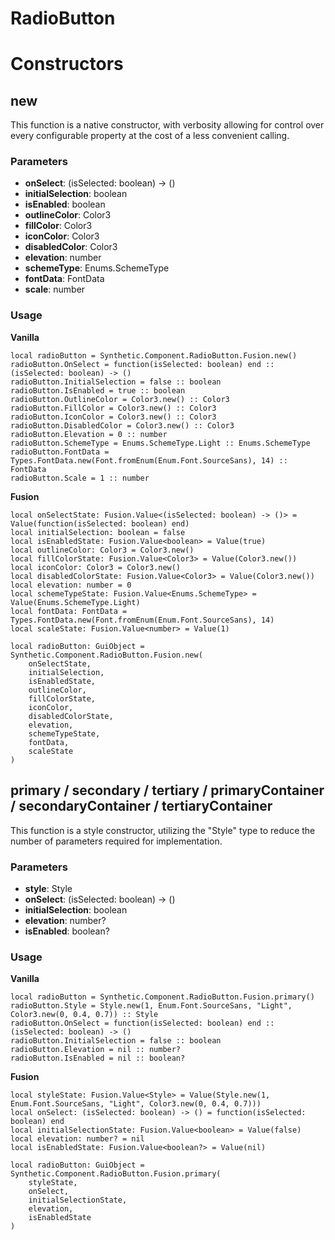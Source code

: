 # RadioButton


# Constructors


## new
This function is a native constructor, with verbosity allowing for control over every configurable property at the cost of a less convenient calling.

### Parameters
- **onSelect**: (isSelected: boolean) -> ()
- **initialSelection**: boolean
- **isEnabled**: boolean
- **outlineColor**: Color3
- **fillColor**: Color3
- **iconColor**: Color3
- **disabledColor**: Color3
- **elevation**: number
- **schemeType**: Enums.SchemeType
- **fontData**: FontData
- **scale**: number


### Usage

**Vanilla**
```luau
local radioButton = Synthetic.Component.RadioButton.Fusion.new()
radioButton.OnSelect = function(isSelected: boolean) end :: (isSelected: boolean) -> ()
radioButton.InitialSelection = false :: boolean
radioButton.IsEnabled = true :: boolean
radioButton.OutlineColor = Color3.new() :: Color3
radioButton.FillColor = Color3.new() :: Color3
radioButton.IconColor = Color3.new() :: Color3
radioButton.DisabledColor = Color3.new() :: Color3
radioButton.Elevation = 0 :: number
radioButton.SchemeType = Enums.SchemeType.Light :: Enums.SchemeType
radioButton.FontData = Types.FontData.new(Font.fromEnum(Enum.Font.SourceSans), 14) :: FontData
radioButton.Scale = 1 :: number
```

**Fusion**
```luau
local onSelectState: Fusion.Value<(isSelected: boolean) -> ()> = Value(function(isSelected: boolean) end)
local initialSelection: boolean = false
local isEnabledState: Fusion.Value<boolean> = Value(true)
local outlineColor: Color3 = Color3.new()
local fillColorState: Fusion.Value<Color3> = Value(Color3.new())
local iconColor: Color3 = Color3.new()
local disabledColorState: Fusion.Value<Color3> = Value(Color3.new())
local elevation: number = 0
local schemeTypeState: Fusion.Value<Enums.SchemeType> = Value(Enums.SchemeType.Light)
local fontData: FontData = Types.FontData.new(Font.fromEnum(Enum.Font.SourceSans), 14)
local scaleState: Fusion.Value<number> = Value(1)

local radioButton: GuiObject = Synthetic.Component.RadioButton.Fusion.new(
	onSelectState,
	initialSelection,
	isEnabledState,
	outlineColor,
	fillColorState,
	iconColor,
	disabledColorState,
	elevation,
	schemeTypeState,
	fontData,
	scaleState
)
```
## primary / secondary / tertiary / primaryContainer / secondaryContainer / tertiaryContainer
This function is a style constructor, utilizing the "Style" type to reduce the number of parameters required for implementation.

### Parameters
- **style**: Style
- **onSelect**: (isSelected: boolean) -> ()
- **initialSelection**: boolean
- **elevation**: number?
- **isEnabled**: boolean?


### Usage

**Vanilla**
```luau
local radioButton = Synthetic.Component.RadioButton.Fusion.primary()
radioButton.Style = Style.new(1, Enum.Font.SourceSans, "Light", Color3.new(0, 0.4, 0.7)) :: Style
radioButton.OnSelect = function(isSelected: boolean) end :: (isSelected: boolean) -> ()
radioButton.InitialSelection = false :: boolean
radioButton.Elevation = nil :: number?
radioButton.IsEnabled = nil :: boolean?
```

**Fusion**
```luau
local styleState: Fusion.Value<Style> = Value(Style.new(1, Enum.Font.SourceSans, "Light", Color3.new(0, 0.4, 0.7)))
local onSelect: (isSelected: boolean) -> () = function(isSelected: boolean) end
local initialSelectionState: Fusion.Value<boolean> = Value(false)
local elevation: number? = nil
local isEnabledState: Fusion.Value<boolean?> = Value(nil)

local radioButton: GuiObject = Synthetic.Component.RadioButton.Fusion.primary(
	styleState,
	onSelect,
	initialSelectionState,
	elevation,
	isEnabledState
)
```